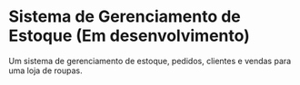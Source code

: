 # Sistema de Gerenciamento de Estoque (Em desenvolvimento)
Um sistema de gerenciamento de estoque, pedidos, clientes e vendas para uma loja de roupas.
